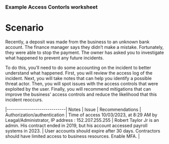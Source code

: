### Example Access Contorls worksheet 

# Scenario 
Recently, a deposit was made from the business to an unknown bank account. The finance manager says they didn’t make a mistake. Fortunately, they were able to stop the payment. The owner has asked you to investigate what happened to prevent any future incidents.

To do this, you’ll need to do some accounting on the incident to better understand what happened. First, you will review the access log of the incident. Next, you will take notes that can help you identify a possible threat actor. Then, you will spot issues with the access controls that were exploited by the user. Finally, you will recommend mitigations that can improve the business' access controls and reduce the likelihood that this incident reoccurs.

|-----------------------------|    Notes      |     Issue     | Recommendations |
Authorization/authentication  | Time of access 10/03/2023, at 8:29 AM  by Leagal/Administrator, IP address : 152.207.255.255              |   Robert Taylor Jr is an admin. His contract ended in 2019, but his account accessed payroll systems in 2023.          |   User accounts should expire after 30 days. Contractors should have limited access to business resources.  Enable MFA.              | 